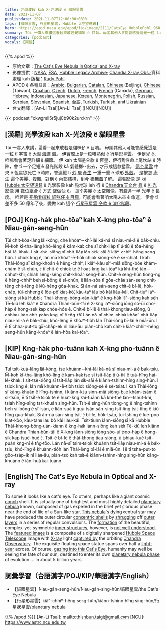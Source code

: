 ```yaml
---
title: 光學波段 kah X-光波段 ê 貓眼星雲
date: 2021-11-07
publishdate: 2021-11-07T12:00:00+0800
tags: [貓眼星雲, 行星形星雲, Hubble 太空望遠鏡]
hero: https://apod.nasa.gov/apod/fap/image/2111/CatsEye_HubblePohl_960.jpg
summary: Tùi 一寡人來講這看起來敢若是貓咪 ê 目睭。毋閣其他人可能會感覺這是一粒 tī 宇宙 ê 大型海螺殼。伊實際上是一粒咱熟似 ê 行星形星雲。
categories: [podcast]
vocals: [阿錕]
---
```


{{% apod %}}

- 原始文章：[The Cat's Eye Nebula in Optical and X-ray](https://apod.nasa.gov/apod/ap211107.html)
- 影像提供：[NASA](https://www.nasa.gov/), [ESA](https://www.esa.int/), [Hubble Legacy Archive](https://hla.stsci.edu/); [Chandra X-ray Obs.](http://chandra.harvard.edu/about/);資料處理 kah 版權：[Rudy Pohl](https://www.astrobin.com/users/Rudy_Pohl/)
- APOD ê 各種語言：[Arabic](https://apod.me/), [Bulgarian](https://mediabricks.bg/apod-bulgaria), [Catalan](http://www.apod.cat/), [Chinese](http://www.bjp.org.cn/mryt/) (Beijing), [Chinese](http://sprite.phys.ncku.edu.tw/astrolab/mirrors/apod/apod.html) (Taiwan), [Croatian](http://www.apod.rs/Croatia.html), [Czech](http://www.astro.cz/apod/), [Dutch](http://www.apod.nl/), [French](http://www.cidehom.com/apod.php),
[French](https://dpelletier.profweb.ca/index.html) (Canada), [German](http://www.starobserver.org/), [Hebrew](http://www.astronomia2009.org.il/info/apod/apod.htm), [Indonesian](http://apod.infoastronomy.org/), [Japanese](http://home.u05.itscom.net/apodjpn/apodj/apodj0.htm), [Korean](http://wouldyoulike.org/apod/), [Montenegrin](http://www.apod.rs/Montenegro.html), [Polish](http://apod.pl/apod/), [Russian](http://www.astronet.ru/db/apod.html), [Serbian](http://www.apod.rs/), [Slovenian](http://apod.fmf.uni-lj.si/), [Spanish](http://observatorio.info/), [台語](https://apod.tw/), [Turkish](https://www.uzaydanhaberler.com/category/gorsel/apod/), [Turkish](https://rasyonalist.org/kategori/apod/), and [Ukrainian](http://astronomy.pp.ua/)
- 台文翻譯：[An-Li Tsai][An-Li Tsai] ([NCU][NCU])

{{< podcast "ckwgmil5r5juj0b90k2urdkrn" >}}

## [漢羅] 光學波段 kah X-光波段 ê 貓眼星雲
Tùi 一寡人來講，這看--起來敢若是貓咪仔 ê 目睭。
毋閣其他人可能會感覺這是一粒 tī 宇宙 ê 大型 [海螺][conch] 殼。
伊實際上是一粒咱熟似 ê [行星形星雲][planetary nebula]。
伊足光 ê、咱嘛看會著足詳細 ê 細節。
伊 kah 太陽是仝款 ê 恆星，伊行到性命上尾坎站 ê 時陣，會 tī 一个足短 ê 發光階段 kā 氣體擲--出去，才形成這款星雲。
[這个星雲][This nebula] 中央 ê 恆星欲死亡 ê 時陣，會連紲 tī [外][outer] [層][layers] [產生][shrugging] 一重一重 ê 球形 [外殼][concentric shells]。
是按怎 [產生][formation] 這个美麗、複雜、對稱 ê [內部結構][inner structures]，到今 [猶無蓋了解][not well understood]。
[這張影像][featured image] 是 kā [Hubble 太空望遠鏡][Hubble Space Telescope] ê 光學影像 kah 踅地球 leh 行 ê [Chandra 天文台][Chandra Observatory] [翕][captured by] ê [X-光影像][X-ray] 用 數位組合 ê 方式 敆做伙 ê。
這个美麗 ê 太空雕像，有超過一半 [光年][light-year] ê 長度。
咱若是 [斟酌看這粒 貓咪仔 ê 目睭][gazing into this Cat's Eye]，可能會看著咱太陽未來 ê 命運。
伊會 tī 差不多 50 億年了後，變做 kah 這个 [行星形星雲 仝款 ê 演化階段][planetary nebula phase]。


## [POJ] Kng-ha̍k pho-tōaⁿ kah X-kng pho-tōaⁿ ê Niau-gán-seng-hûn
Tùi chi̍t-kóa-lâng lâi-kóng, che khòaⁿ--khí-lâi ká-ná sī niau-mi-á ê ba̍k-chiu.
M̄-koh kî-tha-lâng khó-lêng ē kám-kak che sī chi̍t-lia̍p tī ú-tiū ê tōa-hêng hái-lê-khak.
I si̍t-chè-siōng sī chi̍t-lia̍p lán se̍k-sāi ê kiâⁿ-chhiⁿ-hêng seng-hûn.
I chiok kng ê, lán mā khòaⁿ-ē-tio̍h chiok siông-sè ê sè-chiat.
I kah Thài-iông sī kāng-khoán ê hêng-chhiⁿ, i kiâⁿ-kàu sìⁿ-miā siōng-bóe khám-chām ê sî-chūn, ē tī chi̍t-ê chiok té ê hoat-kng kai-tōaⁿ kā khì-thé tàn--chhut-khì, chiah hêng-sêng chit-khoán seng-hûn.
Chit-ê seng-hûn tiong-ng ê hêng-chhiⁿ beh sí-bông ê sî-chūn, ē liân-sòa tī gōa-chân sán-seng chi̍t-têng chi̍t-têng ê kiû-hêng gōa-khak.
Sī án-ná sán-seng chit-ê bí-lē, ho̍k-cha̍p, tùi-chheng ê lōe-pō͘ kiat-kò͘, kàu-taⁿ iáu bô kài liáu-kái.
Chit-tiuⁿ iáⁿ-siōng sī kā Hubble Thài-khong-bōng-oán-kiàⁿ ê kng-ha̍k iáⁿ-siōng kah se̍h Tē-kiû leh kiâⁿ ê Chandra Thian-bûn-tâi ê X-kng iáⁿ-siōng iōng só͘-ūi cho͘-ha̍p ê hong-sek kap chòe-hóe ê.
Chit-ê bí-lē ê thài-khong tiau-siōng, ū chhiau-kòe chi̍t-poàn kng-nî ê tn̂g-tō͘.
Lán nā-sī chim-chiok khòaⁿ chit-lia̍p niau-mi-á ê ba̍k-chiu, khó-lêng ē khòaⁿ-tio̍h lán Thài-iông bī-lâi ê miā-ūn.
I ē tī chha-put-to gō͘-cha̍p-ek nî liáu-āu, piàn-chò kah chit-ê kiâⁿ-chhiⁿ-hêng seng-hûn kâng-khóaⁿ ê ián-hòa kai-tōaⁿ.


## [KIP] Kng-ha̍k pho-tuānn kah X-kng pho-tuānn ê Niau-gán-sing-hûn
Tuì tsi̍t-kuá-lâng lâi-kóng, tse khuànn--khí-lâi ká-ná sī niau-mi-á ê ba̍k-tsiu.
M̄-koh kî-tha-lâng khó-lîng ē kám-kak tse sī tsi̍t-lia̍p tī ú-tiū ê tuā-hîng hái-lê-khak.
I si̍t-tsè-siōng sī tsi̍t-lia̍p lán si̍k-sāi ê kiânn-tshinn-hîng sing-hûn.
I tsiok kng ê, lán mā khuànn-ē-tio̍h tsiok siông-sè ê sè-tsiat.
I kah Thài-iông sī kāng-khuán ê hîng-tshinn, i kiânn-kàu sìnn-miā siōng-bué khám-tsām ê sî-tsūn, ē tī tsi̍t-ê tsiok té ê huat-kng kai-tuānn kā khì-thé tàn--tshut-khì, tsiah hîng-sîng tsit-khuán sing-hûn.
Tsit-ê sing-hûn tiong-ng ê hîng-tshinn beh sí-bông ê sî-tsūn, ē liân-suà tī guā-tsân sán-sing tsi̍t-tîng tsi̍t-tîng ê kiû-hîng guā-khak.
Sī án-ná sán-sing tsit-ê bí-lē, ho̍k-tsa̍p, tuì-tshing ê luē-pōo kiat-kòo, kàu-tann iáu bô kài liáu-kái.
Tsit-tiunn iánn-siōng sī kā Hubble Thài-khong-bōng-uán-kiànn ê kng-ha̍k iánn-siōng kah se̍h Tē-kiû leh kiânn ê Chandra Thian-bûn-tâi ê X-kng iánn-siōng iōng sóo-uī tsoo-ha̍p ê hong-sik kap tsuè-hué ê.
Tsit-ê bí-lē ê thài-khong tiau-siōng, ū tshiau-kuè tsi̍t-puàn kng-nî ê tn̂g-tōo.
Lán nā-sī tsim-tsiok khuànn tsit-lia̍p niau-mi-á ê ba̍k-tsiu, khó-lîng ē khuànn-tio̍h lán Thài-iông bī-lâi ê miā-ūn.
I ē tī tsha-put-to gōo-tsa̍p-ik nî liáu-āu, piàn-tsò kah tsit-ê kiânn-tshinn-hîng sing-hûn kâng-khuánn ê ián-huà kai-tuānn.

## [English] The Cat's Eye Nebula in Optical and X-ray
To some it looks like a cat's eye.
To others, perhaps like a giant cosmic [conch][conch] shell.
It is actually one of brightest and most highly detailed [planetary nebula][planetary nebula] known, composed of gas expelled in the brief yet glorious phase near the end of life of a Sun-like star.
[This nebula][This nebula]'s dying central star may have produced the outer circular [concentric shells][concentric shells] by [shrugging][shrugging] off [outer][outer] [layers][layers] in a series of regular convulsions.
The [formation][formation] of the beautiful, complex-yet-symmetric [inner structures][inner structures], however, is [not well understood][not well understood].
The [featured image][featured image] is a composite of a digitally sharpened [Hubble Space Telescope][Hubble Space Telescope] image with [X-ray][X-ray] light [captured by][captured by] the orbiting [Chandra Observatory][Chandra Observatory].
The exquisite floating space statue spans over half a [light-year][light-year] across.
Of course, [gazing into this Cat's Eye][gazing into this Cat's Eye], humanity may well be seeing the fate of our sun, destined to enter its own [planetary nebula phase][planetary nebula phase] of evolution ... in about 5 billion years.

## 詞彙學習（台語漢字/POJ/KIP/華語漢字/English）
- 【貓眼星雲】Niau-gán-seng-hûn/Niau-gán-sing-hûn/貓眼星雲/the Cat's Eye Nebula
- 【行星形星雲】kiâⁿ-chhiⁿ-hêng seng-hûn/kiânn-tshinn-hîng sing-hûn/行星狀星雲/planetary nebula


{{% /apod %}}
[An-Li Tsai]: mailto:thianbun.taigi@gmail.com
[NCU]: https://www.astro.ncu.edu.tw


[conch]:https://en.wikipedia.org/wiki/Conch
[planetary nebula]:https://en.wikipedia.org/wiki/Planetary_nebula
[This nebula]:http://www.youtube.com/watch?v=tw0VJ1K93PM
[concentric shells]:https://ui.adsabs.harvard.edu/abs/2004A%26A...417..637C/abstract
[shrugging]:https://apod.nasa.gov/apod/ap011003.html
[outer]:https://apod.nasa.gov/apod/ap031101.html
[layers]:https://apod.nasa.gov/apod/ap200607.html
[formation]:https://www.youtube.com/watch?v=AOA-19n4tiQ
[inner structures]:https://ui.adsabs.harvard.edu/abs/2012ApJ...759L..28P/abstract
[not well understood]:https://miro.medium.com/max/625/1*C-zXmTMHObZWyZBUbdruGg.jpeg
[featured image]:https://www.flickr.com/photos/rudypohl/40388468763/in/dateposted/
[Hubble Space Telescope]:https://www.stsci.edu/hst
[X-ray]:https://science.nasa.gov/ems/11_xrays
[captured by]:http://chandra.harvard.edu/photo/openFITS/multiwavelength_data.html
[Chandra Observatory]:http://chandra.harvard.edu/about/
[light-year]:https://spaceplace.nasa.gov/light-year/en/
[gazing into this Cat's Eye]:https://apod.nasa.gov/apod/ap160703.html
[planetary nebula phase]:https://apod.nasa.gov/apod/fap/planetary_nebulae.html
